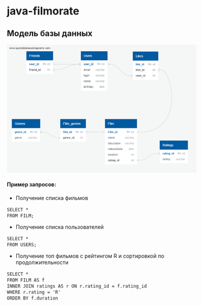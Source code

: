 # java-filmorate

## Модель базы данных

![model](DBD.png)

#### Пример запросов:

* Получение списка фильмов

```
SELECT *
FROM FILM;
```

* Получение списка пользователей

```
SELECT *
FROM USERS;
```

* Получение топ фильмов с рейтингом R и сортировкой по продолжительности

```
SELECT *
FROM FILM AS f
INNER JOIN ratings AS r ON r.rating_id = f.rating_id
WHERE r.rating = 'R'
ORDER BY f.duration
```
